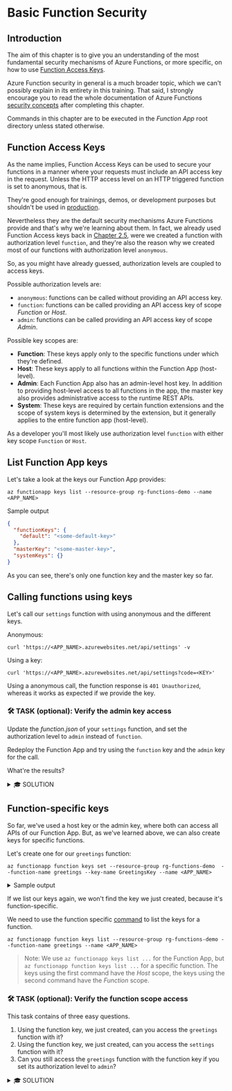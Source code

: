 # Basic Function Security

## Introduction

The aim of this chapter is to give you an understanding of the most fundamental security mechanisms of Azure Functions, or more specific, on how to use [Function Access Keys](https://learn.microsoft.com/en-us/azure/azure-functions/security-concepts#function-access-keys).

Azure Function security in general is a much broader topic, which we can't possibly explain in its entirety in this training.
That said, I strongly encourage you to read the whole documentation of Azure Functions [security concepts](https://learn.microsoft.com/en-us/azure/azure-functions/security-concepts) after completing this chapter.

Commands in this chapter are to be executed in the _Function App_ root directory unless stated otherwise.

## Function Access Keys

As the name implies, Function Access Keys can be used to secure your functions in a manner where your requests must include an API access key in the request.
Unless the HTTP access level on an HTTP triggered function is set to anonymous, that is.

They're good enough for trainings, demos, or development purposes but shouldn't be used in [production](https://learn.microsoft.com/en-us/azure/azure-functions/functions-bindings-http-webhook-trigger#secure-an-http-endpoint-in-production).

Nevertheless they are the default security mechanisms Azure Functions provide and that's why we're learning about them.
In fact, we already used Function Access keys back in [Chapter 2.5](./1-5-working-with-app-settings.md#use-app-settings-in-functions), were we created a function with authorization level `function`, and they're also the reason why we created most of our functions with authorization level `anonymous`.

So, as you might have already guessed, authorization levels are coupled to access keys.

Possible authorization levels are:

- `anonymous`: functions can be called without providing an API access key.
- `function`: functions can be called providing an API access key of scope _Function_ or _Host_.
- `admin`: functions can be called providing an API access key of scope _Admin_.

Possible key scopes are:

- **Function**: These keys apply only to the specific functions under which they're defined.
- **Host**: These keys apply to all functions within the Function App (host-level).
- **Admin**: Each Function App also has an admin-level host key. In addition to providing host-level access to all functions in the app, the master key also provides administrative access to the runtime REST APIs.
- **System**: These keys are required by certain function extensions and the scope of system keys is determined by the extension, but it generally applies to the entire function app (host-level).

As a developer you'll most likely use authorization level `function` with either key scope `Function` or `Host`.

## List Function App keys

Let's take a look at the keys our Function App provides:

```shell
az functionapp keys list --resource-group rg-functions-demo --name <APP_NAME>
```

<detail>
    <summary>Sample output</summary>

```json
{
  "functionKeys": {
    "default": "<some-default-key>"
  },
  "masterKey": "<some-master-key>",
  "systemKeys": {}
}
```

</detail>

As you can see, there's only one function key and the master key so far.

## Calling functions using keys

Let's call our `settings` function with using anonymous and the different keys.

Anonymous:

```shell
curl 'https://<APP_NAME>.azurewebsites.net/api/settings' -v
```

Using a key:

```shell
curl 'https://<APP_NAME>.azurewebsites.net/api/settings?code=<KEY>'
```

Using a anonymous call, the function response is `401 Unauthorized`, whereas it works as expected if we provide the key.

### <span class="task">🛠 TASK (optional):</span> Verify the admin key access

Update the _function.json_ of your `settings` function, and set the authorization level to `admin` instead of `function`.

Redeploy the Function App and try using the `function` key and the `admin` key for the call.

What're the results?

<details>
  <summary>🎓 SOLUTION</summary>

Update the authLevel in the _function.json_ (snippet):

```json
{
  "bindings": [
    {
      "authLevel": "Admin",
      "type": "httpTrigger",
      "direction": "in",
      ...
    }
    ...
  ]
}
```

Redeploy with:

```shell
func azure functionapp publish <APP_NAME>
```

Summary: The function key, doesn't work anymore, whereas the admin key works as expected.

</details>

## Function-specific keys

So far, we've used a host key or the admin key, where both can access all APIs of our Function App.
But, as we've learned above, we can also create keys for specific functions.

Let's create one for our `greetings` function:

```shell
az functionapp function keys set --resource-group rg-functions-demo  --function-name greetings --key-name GreetingsKey --name <APP_NAME>
```

<details>
    <summary>Sample output</summary>

Output (snippet):

```json
{
  ...
  "name": "GreetingsKey",
  "resourceGroup": "rg-functions-demo",
  "type": "Microsoft.Web/sites/functions/keys",
  "value": "<your-new-key>"
}
```

</details>

If we list our keys again, we won't find the key we just created, because it's function-specific.

We need to use the function specific [command](https://learn.microsoft.com/en-us/cli/azure/functionapp/function/keys#az-functionapp-function-keys-list) to list the keys for a function.

```shell
az functionapp function keys list --resource-group rg-functions-demo --function-name greetings --name <APP_NAME>
```

> Note: We use `az functionapp keys list ...` for the Function App, but `az functionapp function keys list ...` for a specific function.
> The keys using the first command have the _Host_ scope, the keys using the second command have the _Function_ scope.

### <span class="task">🛠 TASK (optional):</span> Verify the function scope access

This task contains of three easy questions.

1. Using the function key, we just created, can you access the `greetings` function with it?
2. Using the function key, we just created, can you access the `settings` function with it?
3. Can you still access the `greetings` function with the function key if you set its authorization level to `admin`?

<details>
  <summary>🎓 SOLUTION</summary>

**Question 1**: Calling the greetings function with the key it works as expected and results in a 200 OK.
The function should be anonymous right now, so it doesn't care about the key at all.

**Question 2**: As one would expect it results in 401 Unauthorized.
Again nothing unexpected because the key is not valid for the settings function.

**Question 3**: This results in 401 Unauthorized because a function with authorization level admin can only be called using the master key.

</details>
